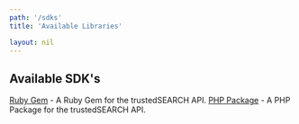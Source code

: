 ```yaml
---
path: '/sdks'
title: 'Available Libraries'

layout: nil
---
```


## Available SDK's

[Ruby Gem](https://github.com/trustedsearch/ruby-trustedsearch) - A Ruby Gem for the trustedSEARCH API.
[PHP Package](https://github.com/trustedsearch/php-trustedsearch) - A PHP Package for the trustedSEARCH API.
